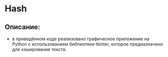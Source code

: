 # Hash
## Описание:
- в приведённом коде реализовано графическое приложение на Python с использованием библиотеки tkinter, которое предназначено для хэширования текста.
